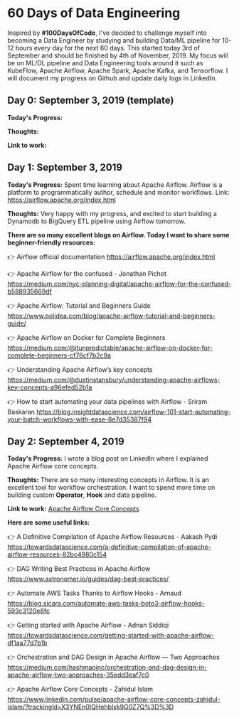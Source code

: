 # 60 Days of Data Engineering

Inspired by **#100DaysOfCode**, I've decided to challenge myself into becoming a Data Engineer by studying and building Data/ML pipeline for 10-12 hours every day for the next 60 days. This started today 3rd of September and should be finished by 4th of November, 2019. My focus will be on ML/DL pipeline and Data Engineering tools around it such as KubeFlow, Apache Airflow, Apache Spark, Apache Kafka, and Tensorflow. I will document my progress on Github and update daily logs in LinkedIn.

## Day 0: September 3, 2019 (template)
**Today's Progress:** 

**Thoughts:** 

**Link to work:**

## Day 1: September 3, 2019
**Today's Progress:** Spent time learning about Apache Airflow. Airflow is a platform to programmatically author, schedule and monitor workflows. Link: https://airflow.apache.org/index.html

**Thoughts:** Very happy with my progress, and excited to start building a Dynamodb to BigQuery ETL pipeline using Airflow tomorrow.

**There are so many excellent blogs on Airflow. Today I want to share some beginner-friendly resources:**

👉 Airflow official documentation https://airflow.apache.org/index.html

👉 Apache Airflow for the confused - Jonathan Pichot
https://medium.com/nyc-planning-digital/apache-airflow-for-the-confused-b588935669df

👉 Apache Airflow: Tutorial and Beginners Guide
https://www.polidea.com/blog/apache-airflow-tutorial-and-beginners-guide/

👉 Apache Airflow on Docker for Complete Beginners
https://medium.com/@itunpredictable/apache-airflow-on-docker-for-complete-beginners-cf76cf7b2c9a

👉 Understanding Apache Airflow’s key concepts
https://medium.com/@dustinstansbury/understanding-apache-airflows-key-concepts-a96efed52b1a

👉 How to start automating your data pipelines with Airflow - Sriram Baskaran
https://blog.insightdatascience.com/airflow-101-start-automating-your-batch-workflows-with-ease-8e7d35387f94

## Day 2: September 4, 2019
**Today's Progress:** I wrote a blog post on LinkedIn where I explained Apache Airflow core concepts.  

**Thoughts:** There are so many interesting concepts in Airflow. It is an excellent tool for workflow orchestration. I want to spend more time on building custom **Operator**, **Hook** and data pipeline.

**Link to work:** [Apache Airflow Core Concepts](https://www.linkedin.com/pulse/apache-airflow-core-concepts-zahidul-islam/?trackingId=X3YNEn0IQHehblxk9G0Z7Q%3D%3D)

**Here are some useful links:**

👉 A Definitive Compilation of Apache Airflow Resources - Aakash Pydi
https://towardsdatascience.com/a-definitive-compilation-of-apache-airflow-resources-82bc4980c154

👉 DAG Writing Best Practices in Apache Airflow
https://www.astronomer.io/guides/dag-best-practices/

👉 Automate AWS Tasks Thanks to Airflow Hooks - Arnaud
https://blog.sicara.com/automate-aws-tasks-boto3-airflow-hooks-593c3120e8fc

👉 Getting started with Apache Airflow - Adnan Siddiqi
https://towardsdatascience.com/getting-started-with-apache-airflow-df1aa77d7b1b

👉 Orchestration and DAG Design in Apache Airflow — Two Approaches
https://medium.com/hashmapinc/orchestration-and-dag-design-in-apache-airflow-two-approaches-35edd3eaf7c0

👉 Apache Airflow Core Concepts - Zahidul Islam
https://www.linkedin.com/pulse/apache-airflow-core-concepts-zahidul-islam/?trackingId=X3YNEn0IQHehblxk9G0Z7Q%3D%3D






